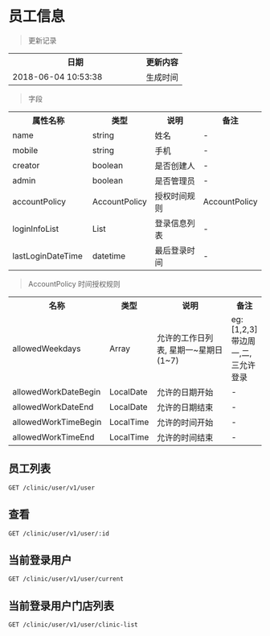 # 员工信息

> 更新记录

<table>
    <tr>
        <th style="width:250px;">日期</th>
        <th>更新内容</th>
    </tr>
    <tr>
        <td>2018-06-04 10:53:38</td>
        <td>生成时间</td>
    </tr>
</table>

> 字段

<table>
    <tr>
        <th style="width:150px;">属性名称</th>
        <th style="width:60px;">类型</th>
        <th style="width:200px;">说明</th>
        <th>备注</th>
    </tr>
    <tr>
        <td>name</td>
        <td>string</td>
        <td>姓名</td>
        <td>-</td>
    </tr>
    <tr>
        <td>mobile</td>
        <td>string</td>
        <td>手机</td>
        <td>-</td>
    </tr>
    <tr>
        <td>creator</td>
        <td>boolean</td>
        <td>是否创建人</td>
        <td>-</td>
    </tr>
    <tr>
        <td>admin</td>
        <td>boolean</td>
        <td>是否管理员</td>
        <td>-</td>
    </tr>   
    <tr>
        <td>accountPolicy</td>
        <td>AccountPolicy</td>
        <td>授权时间规则</td>
        <td>AccountPolicy</td>
    </tr>
    <tr>
        <td>loginInfoList</td>
        <td>List<loginInfo></td>
        <td>登录信息列表</td>
        <td>-</td>
    </tr>
    <tr>
        <td>lastLoginDateTime</td>
        <td>datetime</td>
        <td>最后登录时间</td>
        <td>-</td>
    </tr>  
</table>

> AccountPolicy 时间授权规则
<table>
    <tr>
        <th style="width:150px;">名称</th>
        <th style="width:60px;">类型</th>
        <th style="width:200px;">说明</th>
        <th>备注</th>
    </tr>
    <tr>
        <td>allowedWeekdays</td>
        <td>Array</td>
        <td>允许的工作日列表, 星期一~星期日(1~7)</td>
        <td>eg:[1,2,3] 带边周一,二,三允许登录</td>
    </tr>
    <tr>
        <td>allowedWorkDateBegin</td>
        <td>LocalDate</td>
        <td>允许的日期开始</td>
        <td>-</td>
    </tr>
    <tr>
        <td>allowedWorkDateEnd</td>
        <td>LocalDate</td>
        <td>允许的日期结束</td>
        <td>-</td>
    </tr>
    <tr>
        <td>allowedWorkTimeBegin</td>
        <td>LocalTime</td>
        <td>允许的时间开始</td>
        <td>-</td>
    </tr>
    <tr>
        <td>allowedWorkTimeEnd</td>
        <td>LocalTime</td>
        <td>允许的时间结束</td>
        <td>-</td>
    </tr>
</table>

## 员工列表

```
GET /clinic/user/v1/user
```

## 查看

```
GET /clinic/user/v1/user/:id
```

## 当前登录用户

```
GET /clinic/user/v1/user/current
```

## 当前登录用户门店列表

```
GET /clinic/user/v1/user/clinic-list
```

